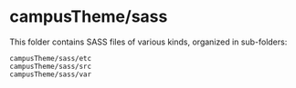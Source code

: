 # campusTheme/sass

This folder contains SASS files of various kinds, organized in sub-folders:

    campusTheme/sass/etc
    campusTheme/sass/src
    campusTheme/sass/var
